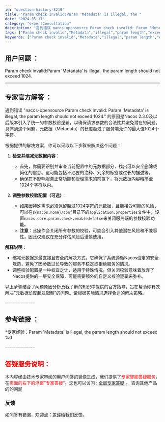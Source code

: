 ```yaml
---
id: "question-history-8219"
title: "Param check invalid:Param 'Metadata' is illegal, the "
date: "2024-05-17"
category: "expertConsultation"
description: "遇到错误 nacos-opensource Param check invalid: Param 'Metadata' is illegal, the param length should not exceed 1024. 的原因是Nacos 2.3.0及以后版本引入了统一的参数校验逻辑，以确保请"
tags: ["Param check invalid","Metadata","illegal","param length","exceed 1024"]
keywords: ["Param check invalid","Metadata","illegal","param length","exceed 1024"]
---
```


## 用户问题 ： 
 Param check invalid:Param 'Metadata' is illegal, the param length should not exceed 1024.  

---------------
## 专家官方解答 ：

遇到错误 "nacos-opensource Param check invalid: Param 'Metadata' is illegal, the param length should not exceed 1024." 的原因是Nacos 2.3.0及以后版本引入了统一的参数校验逻辑，以确保请求参数的合法性并避免潜在的问题。具体到这个问题，元数据（Metadata）的长度超过了服务端允许的最大值1024个字符。

根据提供的解决方案，你可以采取以下步骤来解决这个问题：

1. **检查并缩减元数据内容**：
   - 首先，你需要识别并审查当前配置中的元数据部分，找出可以安全删除或简化的信息。这可能包括不必要的注释、冗余的标签或过长的描述等。
   - 确保在不影响服务正常功能和管理需求的前提下，将元数据内容精简至1024个字符以内。

2. **调整参数校验配置（可选）**：
   - 如果因特殊需求必须保留超过1024字符的元数据，且能接受可能的风险，可以在`${nacos.home}/conf`目录下的`application.properties`文件中，设置`nacos.core.param.check.enabled=false`来关闭服务端的参数校验功能。
   - **注意**：此操作会关闭所有参数的校验，可能会引入其他潜在风险和不兼容性，因此仅建议在充分评估风险后谨慎使用。

**解释说明**：
- 缩减元数据是最直接且安全的解决方式，它确保了系统遵循Nacos设定的安全规范，避免了因参数过长导致的服务不稳定或拒绝服务的情况。
- 调整校验配置是一种权宜之计，适用于特殊情况。但关闭校验意味着放弃了Nacos提供的一层安全保障，可能需要额外的自定义校验逻辑来弥补。

以上步骤结合了问题原因分析及我了解的知识中提供的官方指导，旨在帮助你有效解决“元数据长度超过限制”的问题。请根据实际情况选择合适的解决策略。


<font color="#949494">---------------</font> 


## 参考链接 ：

*专家经验：Param 'Metadata' is illegal, the param length should not exceed %d 


 <font color="#949494">---------------</font> 
 


## <font color="#FF0000">答疑服务说明：</font> 

本内容经由技术专家审阅的用户问答的镜像生成，我们提供了<font color="#FF0000">专家智能答疑服务</font>，在<font color="#FF0000">页面的右下的浮窗”专家答疑“</font>。您也可以访问 : [全局专家答疑](https://answer.opensource.alibaba.com/docs/intro) 。 咨询其他产品的的问题

### 反馈
如问答有错漏，欢迎点：[差评](https://ai.nacos.io/user/feedbackByEnhancerGradePOJOID?enhancerGradePOJOId=13575)给我们反馈。

